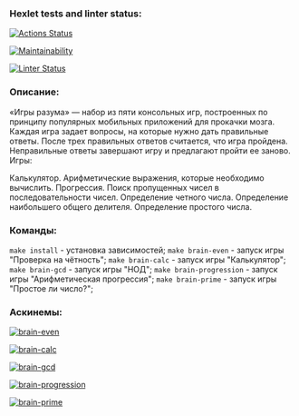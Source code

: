 ### Hexlet tests and linter status:
[![Actions Status](https://github.com/bayeget/frontend-project-lvl1/workflows/hexlet-check/badge.svg)](https://github.com/bayeget/frontend-project-lvl1/actions)

[![Maintainability](https://api.codeclimate.com/v1/badges/7fd58cb4e28b37a8a21c/maintainability)](https://codeclimate.com/github/bayeget/frontend-project-lvl1/maintainability)

[![Linter Status](https://github.com/bayeget/frontend-project-lvl1/workflows/lint-check/badge.svg)](https://github.com/bayeget/frontend-project-lvl1/actions)

### Описание:
«Игры разума» — набор из пяти консольных игр, построенных по принципу популярных мобильных приложений для прокачки мозга. Каждая игра задает вопросы, на которые нужно дать правильные ответы. После трех правильных ответов считается, что игра пройдена. Неправильные ответы завершают игру и предлагают пройти ее заново. Игры:

Калькулятор. Арифметические выражения, которые необходимо вычислить.
Прогрессия. Поиск пропущенных чисел в последовательности чисел.
Определение четного числа.
Определение наибольшего общего делителя.
Определение простого числа.

### Команды:

`make install` - установка зависимостей;
`make brain-even` - запуск игры "Проверка на чётность";
`make brain-calc` - запуск игры "Калькулятор";
`make brain-gcd` - запуск игры "НОД";
`make brain-progression` - запуск игры "Арифметическая прогрессия";
`make brain-prime` - запуск игры "Простое ли число?";

### Аскинемы:
[![brain-even](https://asciinema.org/a/T5lJYqnaqda1zZomdbrR3uddF.svg)](https://asciinema.org/a/T5lJYqnaqda1zZomdbrR3uddF)

[![brain-calc](https://asciinema.org/a/zzoE0E5I9Ne9gKpSmSZ9sGMnF.svg)](https://asciinema.org/a/zzoE0E5I9Ne9gKpSmSZ9sGMnF)

[![brain-gcd](https://asciinema.org/a/CEES6GLRBYc5dl4tppKC7pCCh.svg)](https://asciinema.org/a/CEES6GLRBYc5dl4tppKC7pCCh)

[![brain-progression](https://asciinema.org/a/tRfCk6vX0TkLCJOd4p9dXZK6v.svg)](https://asciinema.org/a/tRfCk6vX0TkLCJOd4p9dXZK6v)

[![brain-prime](https://asciinema.org/a/RLPb8FyvAedjmySALFVyG80Hk.svg)](https://asciinema.org/a/RLPb8FyvAedjmySALFVyG80Hk)
